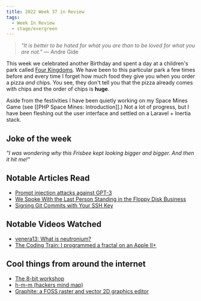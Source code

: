 ```yaml
---
title: 2022 Week 37 in Review
tags:
  - Week In Review
  - stage/evergreen
---
```



> _"It is better to be hated for what you are than to be loved for what you are not."_
> — Andre Gide

This week we celebrated another Birthday and spent a day at a children's park called [Four Kingdoms](https://4-kingdoms.co.uk/). We have been to this particular park a few times before and every time I forget how much food they give you when you order a pizza _and_ chips. You see, they don't tell you that the pizza already comes with chips and the order of chips is **huge**.

Aside from the festivities I have been quietly working on my Space Mines Game (see [[PHP Space Mines: Introduction]].) Not a lot of progress, but I have been fleshing out the user interface and settled on a Laravel + Inertia stack.

## Joke of the week
_"I was wondering why this Frisbee kept looking bigger and bigger. And then it hit me!"_

## Notable Articles Read
- [Prompt injection attacks against GPT-3](https://simonwillison.net/2022/Sep/12/prompt-injection/)
- [We Spoke With the Last Person Standing in the Floppy Disk Business](https://eyeondesign.aiga.org/we-spoke-with-the-last-person-standing-in-the-floppy-disk-business/)
- [Signing Git Commits with Your SSH Key](https://calebhearth.com/sign-git-with-ssh)

## Notable Videos Watched
- [venera13: What is neutronium?](https://www.youtube.com/watch?v=8R9Y4-rErTg)
- [The Coding Train: I programmed a fractal on an Apple II+](https://www.youtube.com/watch?v=UNkHditYGls)

## Cool things from around the internet
- [The 8-bit workshop](https://8bitworkshop.com/)
- [h-m-m (hackers mind map)](https://github.com/nadrad/h-m-m)
- [Graphite: a FOSS raster and vector 2D graphics editor](https://graphite.rs/)